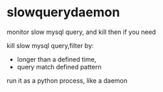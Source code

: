 # slowquerydaemon
monitor slow mysql query, and kill then if you need

kill slow mysql query,filter by:
-  longer than a defined time, 
-  query match defined pattern

run it as a python process, like a daemon
